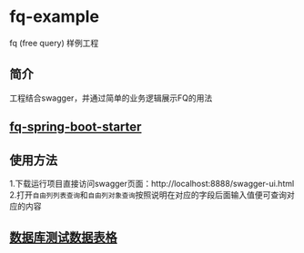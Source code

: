 # fq-example
fq (free query) 样例工程  
## 简介  
工程结合swagger，并通过简单的业务逻辑展示FQ的用法  

## [fq-spring-boot-starter](https://github.com/szjzszjz/fq-spring-boot-starter)  

## 使用方法  
1.下载运行项目直接访问swagger页面：http://localhost:8888/swagger-ui.html  
2.打开`自由列列表查询`和`自由列对象查询`按照说明在对应的字段后面输入值便可查询对应的内容  

## [数据库测试数据表格](https://github.com/szjzszjz/fq-example/tree/master/src/main/resources/static/sql)  
